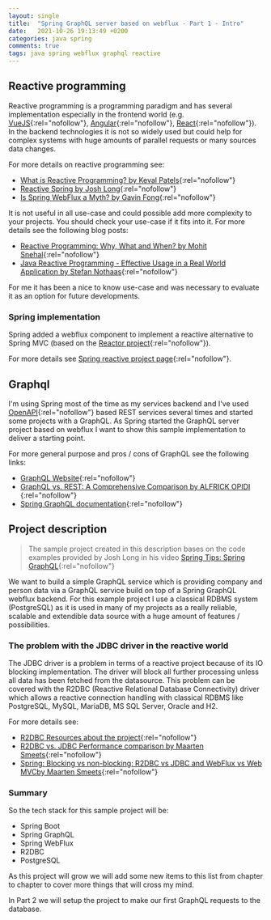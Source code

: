 ```yaml
---
layout: single
title:  "Spring GraphQL server based on webflux - Part 1 - Intro"
date:   2021-10-26 19:13:49 +0200
categories: java spring
comments: true
tags: java spring webflux graphql reactive
---
```


## Reactive programming

Reactive programming is a programming paradigm and has several implementation especially in the frontend world (e.g. [VueJS](https://vuejs.org/){:rel="nofollow"}, [Angular](https://angular.io/){:rel="nofollow"}, [React](https://reactjs.org/){:rel="nofollow"}). In the backend technologies it is not so widely used but could help for complex systems with huge amounts of parallel requests or many sources data changes.

For more details on reactive programming see:

- [What is Reactive Programming? by Keval Patels](https://medium.com/@kevalpatel2106/what-is-reactive-programming-da37c1611382){:rel="nofollow"}
- [Reactive Spring by Josh Long](https://reactivespring.io/){:rel="nofollow"}
- [Is Spring WebFlux a Myth? by Gavin Fong](https://blog.devgenius.io/is-spring-webflux-a-myth-4526c2f92413){:rel="nofollow"}

It is not useful in all use-case and could possible add more complexity to your projects. You should check your use-case if it fits into it. For more details see the following blog posts:

- [Reactive Programming: Why, What and When? by Mohit Snehal](https://blog.devgenius.io/reactive-programming-why-what-and-when-e00495cda9c4){:rel="nofollow"}
- [Java Reactive Programming - Effective Usage in a Real World Application by Stefan Nothaas](https://tech.trivago.com/2021/03/16/java-reactive-programming-effective-usage-in-a-real-world-application/){:rel="nofollow"}

For me it has been a nice to know use-case and was necessary to evaluate it as an option for future developments. 

### Spring implementation

Spring added a webflux component to implement a reactive alternative to Spring MVC (based on the [Reactor project](https://projectreactor.io/){:rel="nofollow"}). 

For more details see [Spring reactive project page](https://spring.io/reactive){:rel="nofollow"}.

## Graphql

I'm using Spring most of the time as my services backend and I've used [OpenAPI](https://www.openapis.org/){:rel="nofollow"} based REST services several times and started some projects with a GraphQL. As Spring started the GraphQL server project based on webflux I want to show this sample implementation to deliver a starting point.

For more general purpose and pros / cons of GraphQL see the following links:

- [GraphQL Website](https://graphql.org/){:rel="nofollow"}
- [GraphQL vs. REST: A Comprehensive Comparison by ALFRICK OPIDI ](https://blog.api.rakuten.net/graphql-vs-rest/){:rel="nofollow"}
- [Spring GraphQL documentation](https://docs.spring.io/spring-graphql/docs/1.0.0-SNAPSHOT/reference/html/){:rel="nofollow"}

## Project description

> The sample project created in this description bases on the code examples provided by Josh Long in his video [Spring Tips: Spring GraphQL](https://www.youtube.com/watch?v=kVSYVhmvNCI&ab_channel=SpringDeveloper){:rel="nofollow"}

We want to build a simple GraphQL service which is providing company and person data via a GraphQL service build on top of a Spring GraphQL webflux backend. For this example project I use a classical RDBMS system (PostgreSQL) as it is used in many of my projects as a really reliable, scalable and extendible data source with a huge amount of features / possibilities. 

### The problem with the JDBC driver in the reactive world

The JDBC driver is a problem in terms of a reactive project because of its IO blocking implementation. The driver will block all further processing unless all data has been fetched from the datasource. This problem can be covered with the R2DBC (Reactive Relational Database Connectivity) driver which allows a reactive connection handling with classical RDBMS like PostgreSQL, MySQL, MariaDB, MS SQL Server, Oracle and H2. 

For more details see:

- [R2DBC Resources about the project](https://r2dbc.io/resources){:rel="nofollow"}
- [R2DBC vs. JDBC Performance comparison by Maarten Smeets](https://technology.amis.nl/software-development/performance-and-tuning/performance-of-relational-database-drivers-r2dbc-vs-jdbc/){:rel="nofollow"}
- [Spring: Blocking vs non-blocking: R2DBC vs JDBC and WebFlux vs Web MVCby Maarten Smeets](https://technology.amis.nl/software-development/performance-and-tuning/spring-blocking-vs-non-blocking-r2dbc-vs-jdbc-and-webflux-vs-web-mvc/){:rel="nofollow"}

### Summary 

So the tech stack for this sample project will be:

- Spring Boot
- Spring GraphQL
- Spring WebFlux
- R2DBC
- PostgreSQL 

As this project will grow we will add some new items to this list from chapter to chapter to cover more things that will cross my mind.

In Part 2 we will setup the project to make our first GraphQL requests to the database.
